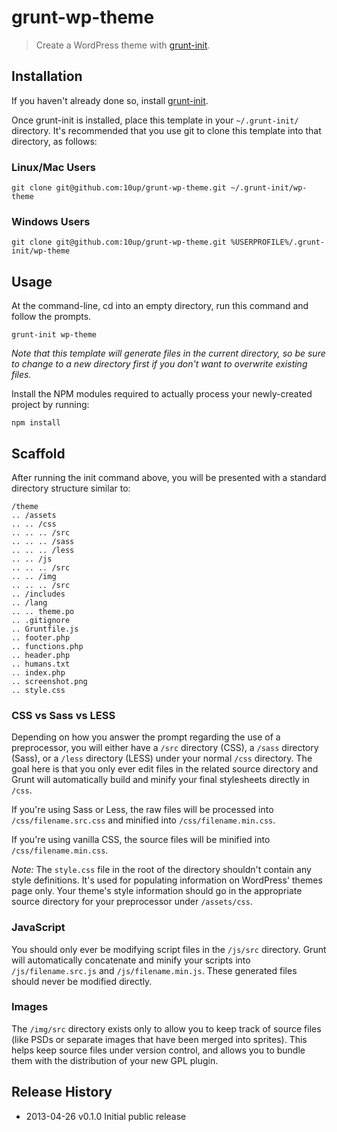 # grunt-wp-theme

> Create a WordPress theme with [grunt-init][].

[grunt-init]: http://gruntjs.com/project-scaffolding

## Installation
If you haven't already done so, install [grunt-init][].

Once grunt-init is installed, place this template in your `~/.grunt-init/` directory. It's recommended that you use git to clone this template into that directory, as follows:

### Linux/Mac Users

```
git clone git@github.com:10up/grunt-wp-theme.git ~/.grunt-init/wp-theme
```

### Windows Users

```
git clone git@github.com:10up/grunt-wp-theme.git %USERPROFILE%/.grunt-init/wp-theme
```

## Usage

At the command-line, cd into an empty directory, run this command and follow the prompts.

```
grunt-init wp-theme
```

_Note that this template will generate files in the current directory, so be sure to change to a new directory first if you don't want to overwrite existing files._

Install the NPM modules required to actually process your newly-created project by running:

```
npm install
```

## Scaffold

After running the init command above, you will be presented with a standard directory structure similar to:

    /theme
    .. /assets
    .. .. /css
    .. .. .. /src
    .. .. .. /sass
    .. .. .. /less
    .. .. /js
    .. .. .. /src
    .. .. /img
    .. .. .. /src
    .. /includes
    .. /lang
    .. .. theme.po
    .. .gitignore
    .. Gruntfile.js
    .. footer.php
    .. functions.php
    .. header.php
    .. humans.txt
    .. index.php
    .. screenshot.png
    .. style.css

### CSS vs Sass vs LESS

Depending on how you answer the prompt regarding the use of a preprocessor, you will either have a `/src` directory (CSS), a `/sass` directory (Sass), or a `/less` directory (LESS) under your normal `/css` directory.  The goal here is that you only ever edit files in the related source directory and Grunt will automatically build and minify your final stylesheets directly in `/css`.

If you're using Sass or Less, the raw files will be processed into `/css/filename.src.css` and minified into `/css/filename.min.css`.

If you're using vanilla CSS, the source files will be minified into `/css/filename.min.css`.

*Note:* The `style.css` file in the root of the directory shouldn't contain any style definitions. It's used for populating information on WordPress' themes page only. Your theme's style information should go in the appropriate source directory for your preprocessor under `/assets/css`.

### JavaScript

You should only ever be modifying script files in the `/js/src` directory.  Grunt will automatically concatenate and minify your scripts into `/js/filename.src.js` and `/js/filename.min.js`.  These generated files should never be modified directly.

### Images

The `/img/src` directory exists only to allow you to keep track of source files (like PSDs or separate images that have been merged into sprites).  This helps keep source files under version control, and allows you to bundle them with the distribution of your new GPL plugin.

## Release History

 * 2013-04-26   v0.1.0   Initial public release

